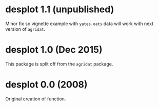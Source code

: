 # desplot 1.1 (unpublished)

Minor fix so vignette example with `yates.oats` data will work with next version of `agridat`.

# desplot 1.0 (Dec 2015)

This package is split off from the `agridat` package.

# desplot 0.0 (2008)

Original creation of function.


